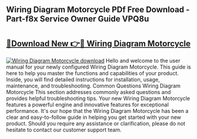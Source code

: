 ## Wiring Diagram Motorcycle PDf Free Download - Part-f8x Service Owner Guide VPQ8u

# <h2><a href="http://dfkyop0.blite.top/?on=Wiring+Diagram+Motorcycle">🔗Download New 👉🔴 Wiring Diagram Motorcycle</a></h2>

[![Wiring Diagram Motorcycle download](https://i.imgur.com/lujVjoI.png)](http://dfkyop0.blite.top/?on=Wiring+Diagram+Motorcycle)
Hello and welcome to the user manual for your newly configured Wiring Diagram Motorcycle. This guide is here to help you master the functions and capabilities of your product. Inside, you will find detailed instructions for installation, usage, maintenance, and troubleshooting. Common Questions Wiring Diagram Motorcycle This section addresses commonly asked questions and provides helpful troubleshooting tips. Your new Wiring Diagram Motorcycle features a powerful engine and innovative features for exceptional performance. It's our hope that the Wiring Diagram Motorcycle has been a clear and easy-to-follow guide in helping you get started with your new product. Should you require any assistance or clarification, please do not hesitate to contact our customer support team.
